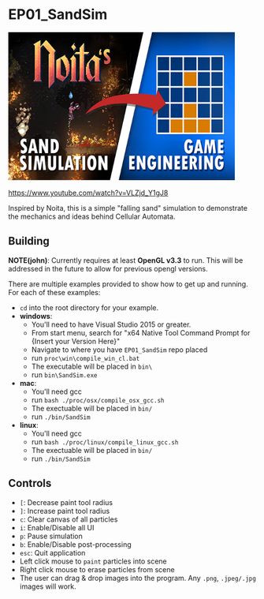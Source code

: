 # EP01_SandSim

<p align="left">
  <img width="460" height="300" src="assets/vid_thumb.png">
</p>

https://www.youtube.com/watch?v=VLZjd_Y1gJ8

Inspired by Noita, this is a simple "falling sand" simulation to demonstrate the mechanics and ideas behind Cellular Automata. 

## Building

**NOTE(john)**: Currently requires at least **OpenGL v3.3** to run. This will be addressed in the future to allow for 
          previous opengl versions. 

There are multiple examples provided to show how to get up and running. For each of these examples: 
  - `cd` into the root directory for your example.
  - **windows**:
    - You'll need to have Visual Studio 2015 or greater.
    - From start menu, search for "x64 Native Tool Command Prompt for {Insert your Version Here}"
    - Navigate to where you have `EP01_SandSim` repo placed
    - run `proc\win\compile_win_cl.bat`
    - The executable will be placed in `bin\`
    - run `bin\SandSim.exe`
  - **mac**:
    - You'll need gcc
    - run `bash ./proc/osx/compile_osx_gcc.sh`
    - The exectuable will be placed in `bin/`
    - run `./bin/SandSim`
  - **linux**: 
    - You'll need gcc
    - run `bash ./proc/linux/compile_linux_gcc.sh`
    - The exectuable will be placed in `bin/`
    - run `./bin/SandSim`

## Controls
  - `[`: Decrease paint tool radius
  - `]`: Increase paint tool radius
  - `c`: Clear canvas of all particles
  - `i`: Enable/Disable all UI
  - `p`: Pause simulation
  - `b`: Enable/Disable post-processing
  - `esc`: Quit application
  - Left click mouse to `paint` particles into scene
  - Right click mouse to erase particles from scene
  - The user can drag & drop images into the program. Any `.png`, `.jpeg/.jpg` images will work. 

